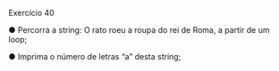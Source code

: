 Exercício 40

● Percorra a string: O rato roeu a roupa do rei de Roma, a partir de um loop;

● Imprima o número de letras “a” desta string;
